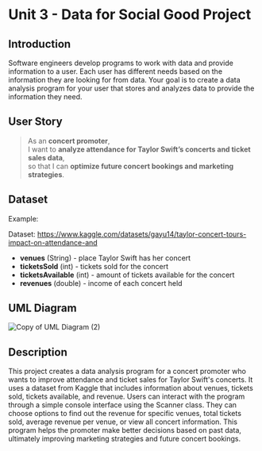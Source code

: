# Unit 3 - Data for Social Good Project 

## Introduction 

Software engineers develop programs to work with data and provide information to a user. Each user has different needs based on the information they are looking for from data. Your goal is to create a data analysis program for your user that stores and analyzes data to provide the information they need. 

## User Story 

> As an **concert promoter**, <br> 
> I want to **analyze attendance for Taylor Swift’s concerts and ticket sales data**, <br> 
> so that I can **optimize future concert bookings and marketing strategies**. 

## Dataset 

Example: 

Dataset: https://www.kaggle.com/datasets/gayu14/taylor-concert-tours-impact-on-attendance-and
- **venues** (String) - place Taylor Swift has her concert
- **ticketsSold** (int) - tickets sold for the concert
- **ticketsAvailable** (int) - amount of tickets available for the concert
- **revenues** (double) - income of each concert held

## UML Diagram 

![Copy of UML Diagram (2)](https://github.com/user-attachments/assets/e2dec729-35e7-4814-ac3b-e2f5f6ba68c0)

## Description 

This project creates a data analysis program for a concert promoter who wants to improve attendance and ticket sales for Taylor Swift's concerts. It uses a dataset from Kaggle that includes information about venues, tickets sold, tickets available, and revenue. Users can interact with the program through a simple console interface using the Scanner class. They can choose options to find out the revenue for specific venues, total tickets sold, average revenue per venue, or view all concert information. This program helps the promoter make better decisions based on past data, ultimately improving marketing strategies and future concert bookings.
